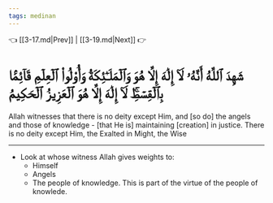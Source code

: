 ```yaml
---
tags: medinan
---
```


👈 [[3-17.md|Prev]] | [[3-19.md|Next]] 👉

# شَهِدَ ٱللَّهُ أَنَّهُۥ لَآ إِلَٰهَ إِلَّا هُوَ وَٱلۡمَلَـٰٓئِكَةُ وَأُوْلُواْ ٱلۡعِلۡمِ قَآئِمَۢا بِٱلۡقِسۡطِۚ لَآ إِلَٰهَ إِلَّا هُوَ ٱلۡعَزِيزُ ٱلۡحَكِيمُ

Allah witnesses that there is no deity except Him, and [so do] the angels and those of knowledge - [that He is] maintaining [creation] in justice. There is no deity except Him, the Exalted in Might, the Wise

---
- Look at whose witness Allah gives weights to:
	- Himself
	- Angels
	- The people of knowledge. This is part of the virtue of the people of knowlede.

